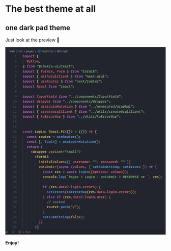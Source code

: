 # The best theme at all
## one dark pad theme

Just look at the preview 💓

![alt text](https://github.com/performautodev/one-dark-pad-theme/blob/master/preview.png?raw=true)


**Enjoy!**
